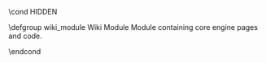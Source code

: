 \cond HIDDEN

\defgroup wiki_module Wiki Module
Module containing core engine pages and code.

\endcond
